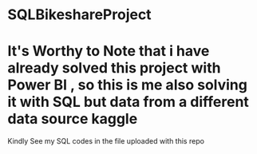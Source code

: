 # SQLBikeshareProject
# It's Worthy to Note that i have already solved this project with Power BI , so this is me also solving it with SQL but data from a different data source kaggle

Kindly See my SQL codes in the file uploaded with this repo
